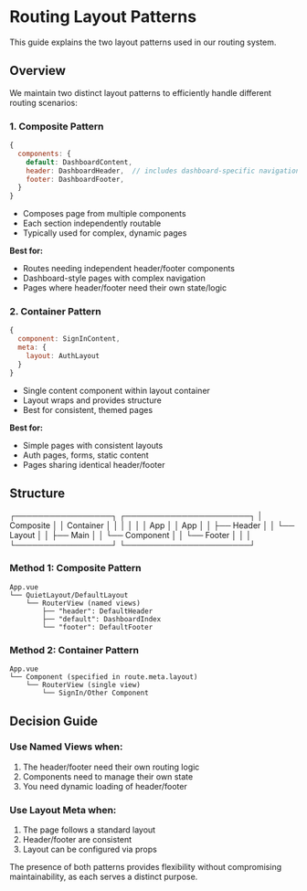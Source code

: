 # Routing Layout Patterns

This guide explains the two layout patterns used in our routing system.

## Overview

We maintain two distinct layout patterns to efficiently handle different routing scenarios:

### 1. Composite Pattern

```js
{
  components: {
    default: DashboardContent,
    header: DashboardHeader,  // includes dashboard-specific navigation
    footer: DashboardFooter,
  }
}
```

- Composes page from multiple components
- Each section independently routable
- Typically used for complex, dynamic pages

**Best for:**
- Routes needing independent header/footer components
- Dashboard-style pages with complex navigation
- Pages where header/footer need their own state/logic

### 2. Container Pattern

```js
{
  component: SignInContent,
  meta: {
    layout: AuthLayout
  }
}
```

- Single content component within layout container
- Layout wraps and provides structure
- Best for consistent, themed pages

**Best for:**
- Simple pages with consistent layouts
- Auth pages, forms, static content
- Pages sharing identical header/footer

## Structure

┌─────────────────┐    ┌──────────────────────┐
│  Composite      │    │  Container           │
│                 │    │                      │
│  App            │    │  App                 │
│   ├── Header    │    │   └── Layout         │
│   ├── Main      │    │        └── Component │
│   └── Footer    │    │                      │
└─────────────────┘    └──────────────────────┘

### Method 1: Composite Pattern
```
App.vue
└── QuietLayout/DefaultLayout
    └── RouterView (named views)
        ├── "header": DefaultHeader
        ├── "default": DashboardIndex
        └── "footer": DefaultFooter
```

### Method 2: Container Pattern
```
App.vue
└── Component (specified in route.meta.layout)
    └── RouterView (single view)
        └── SignIn/Other Component
```

## Decision Guide

### Use Named Views when:
1. The header/footer need their own routing logic
2. Components need to manage their own state
3. You need dynamic loading of header/footer

### Use Layout Meta when:
1. The page follows a standard layout
2. Header/footer are consistent
3. Layout can be configured via props

The presence of both patterns provides flexibility without compromising maintainability, as each serves a distinct purpose.
